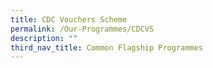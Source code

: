 ```yaml
---
title: CDC Vouchers Scheme
permalink: /Our-Programmes/CDCVS
description: ""
third_nav_title: Common Flagship Programmes
---
```


